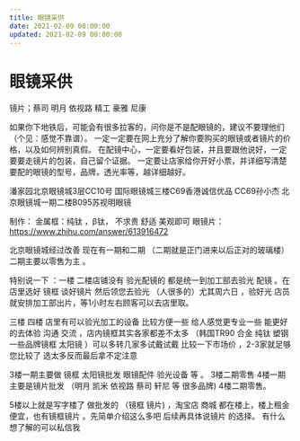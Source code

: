 ```yaml
---
title: 眼镜采供
date: 2021-02-09 00:00:00
updated: 2021-02-09 00:00:00
---
```


# 眼镜采供

镜片；蔡司 明月 依视路 精工 豪雅 尼康

如果你下地铁后，可能会有很多拉客的，问你是不是配眼镜的，建议不要理他们（个见：感觉不靠谱）。
一定一定要在网上充分了解你要购买的眼镜或者镜片的价格，以及如何辨别真假。
在配镜中心，一定要看好包装，并且要跟他说好，一定要要走镜片的包装，自己留个证据。
一定要让店家给你开好小票，并详细写清楚要配的眼镜的型号，品牌，透光率等，越详细越好。

潘家园北京眼镜城3层CC10号
国际眼镜城三楼C69香港诚信优品
CC69孙小杰
北京眼镜城一期二楼B095苏视明眼镜

制作：
金属框：纯钛 ，β钛，   不求贵 舒适 美观即可
眼镜片：
https://www.zhihu.com/answer/613916472

北京眼镜城经过改善 现在有一期和二期 （二期就是正门进来以后正对的玻璃楼）二期主要以零售为主 。

特别说一下 ：一楼 二楼店铺没有 验光配镜的 都是统一到加工部去验光 配镜 。在店里选好 镜框 谈好镜片 然后领您去验光 （人很多的）尤其周六日 ，验好光 店员就安排加工部出片，等1小时左右顾客可以去店里取。

三楼 四楼 店里有可以验光加工的设备 比较方便一些 给人感觉更专业一些 能更好的去体验 沟通 交流 ，店内镜框其实各家都差不太多 （韩国TR90 合金 纯钛 塑钢 一些品牌镜框 太阳镜 ）可以多转几家多试戴试戴 比较一下市场价 ，2-3家就足够您比较了 选太多反而最后拿不定注意

3楼一期主要做 镜框 太阳镜批发 眼镜配件 验光设备 等 。 3楼二期零售 4楼一期主要是镜片批发 （明月 凯米 依视路 蔡司 轩尼 等 很多品牌) 4楼二期零售。

5楼以上就是写字楼了 做批发的 （镜框 镜片) ，淘宝店 商城 都在楼上，楼上租金便宜，也有镜框镜片 。先简单介绍这么多吧 后续再具体说镜片 的选择。 有什么想了解的可以私信我
